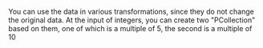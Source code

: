 You can use the data in various transformations, since they do not change the original data. At the input of integers, you can create two "PCollection" based on them, one of which is a multiple of 5, the second is a multiple of 10